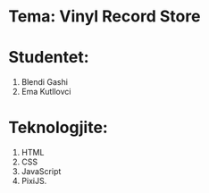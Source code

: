 # Tema: Vinyl Record Store
# Studentet: 
1. Blendi Gashi
2. Ema Kutllovci
# Teknologjite:
1. HTML
2. CSS
3. JavaScript
4. PixiJS.
